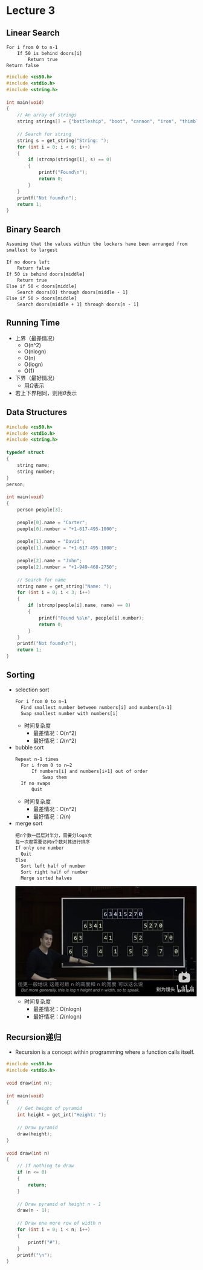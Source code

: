 # Lecture 3
## Linear Search
```
For i from 0 to n-1
    If 50 is behind doors[i]
        Return true
Return false
```
```c
#include <cs50.h>
#include <stdio.h>
#include <string.h>

int main(void)
{
    // An array of strings
    string strings[] = {"battleship", "boot", "cannon", "iron", "thimble", "top hat"};

    // Search for string
    string s = get_string("String: ");
    for (int i = 0; i < 6; i++)
    {
        if (strcmp(strings[i], s) == 0)
        {
            printf("Found\n");
            return 0;
        }
    }
    printf("Not found\n");
    return 1;
}
```
## Binary Search
```
Assuming that the values within the lockers have been arranged from smallest to largest

If no doors left
    Return false
If 50 is behind doors[middle]
    Return true
Else if 50 < doors[middle]
    Search doors[0] through doors[middle - 1]
Else if 50 > doors[middle]
    Search doors[middle + 1] through doors[n - 1]
```
## Running Time
* 上界（最差情况）
  * O(n^2)
  * O(nlogn)
  * O(n)
  * O(logn)
  * O(1)
* 下界（最好情况）
  * 用$\Omega$表示 
* 若上下界相同，则用$\theta$表示
## Data Structures
```c
#include <cs50.h>
#include <stdio.h>
#include <string.h>

typedef struct
{
    string name;
    string number;
}
person;

int main(void)
{
    person people[3];

    people[0].name = "Carter";
    people[0].number = "+1-617-495-1000";

    people[1].name = "David";
    people[1].number = "+1-617-495-1000";

    people[2].name = "John";
    people[2].number = "+1-949-468-2750";

    // Search for name
    string name = get_string("Name: ");
    for (int i = 0; i < 3; i++)
    {
        if (strcmp(people[i].name, name) == 0)
        {
            printf("Found %s\n", people[i].number);
            return 0;
        }
    }
    printf("Not found\n");
    return 1;
}
```
## Sorting
* selection sort
  ```
  For i from 0 to n–1
    Find smallest number between numbers[i] and numbers[n-1]
    Swap smallest number with numbers[i]
  ```
  * 时间复杂度
    * 最差情况：O(n^2)
    * 最好情况：$\Omega$(n^2)
* bubble sort
  ```
  Repeat n-1 times
    For i from 0 to n–2
        If numbers[i] and numbers[i+1] out of order
            Swap them
    If no swaps
        Quit
  ```
  * 时间复杂度
    * 最差情况：O(n^2)
    * 最好情况：$\Omega$(n)
* merge sort
  ```
  把n个数一层层对半分，需要分logn次
  每一次都需要访问n个数对其进行排序
  If only one number
    Quit
  Else
    Sort left half of number
    Sort right half of number
    Merge sorted halves
  ```
  ![alt text](https://github.com/lzt0911/CS50/blob/main/Lecture_3_Algorithms/images/image.png?raw=true)
  * 时间复杂度
    * 最差情况：O(nlogn)
    * 最好情况：$\Omega$(nlogn)
## Recursion递归
* Recursion is a concept within programming where a function calls itself.
```c
#include <cs50.h>
#include <stdio.h>

void draw(int n);

int main(void)
{
    // Get height of pyramid
    int height = get_int("Height: ");

    // Draw pyramid
    draw(height);
}

void draw(int n)
{
    // If nothing to draw
    if (n <= 0)
    {
        return;
    }

    // Draw pyramid of height n - 1
    draw(n - 1);

    // Draw one more row of width n
    for (int i = 0; i < n; i++)
    {
        printf("#");
    }
    printf("\n");
}
```
